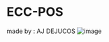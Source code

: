 # ECC-POS
made by : AJ DEJUCOS
![image](https://github.com/AJDEJUCOS/ECC-POS/assets/159798881/97f8de5d-36d0-41e7-b858-f43d19745ed6)

